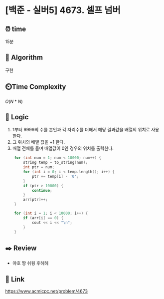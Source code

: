 # [백준 - 실버5] 4673. 셀프 넘버
 
## ⏰  **time**
15분

## :pushpin: **Algorithm**
구현

## ⏲️**Time Complexity**
$O(N*N)$

## :round_pushpin: **Logic**
1. 1부터 9999의 수를 본인과 각 자리수를 더해서 해당 결과값을 배열의 위치로 사용한다.
2. 그 위치의 배열 값을 +1 한다.
3. 배열 전체를 돌며 배열값이 0인 경우의 위치를 출력한다.
```cpp
	for (int num = 1; num < 10000; num++) {
		string temp = to_string(num);
		int ptr = num;
		for (int i = 0; i < temp.length(); i++) {
			ptr += temp[i] - '0';
		}
		if (ptr > 10000) {
			continue;
		}
		arr[ptr]++;
	}

	for (int i = 1; i < 10000; i++) {
		if (arr[i] == 0) {
			cout << i << "\n";
		}
	}
```

## :black_nib: **Review**
- 야호 짱 쉬웡 후헤헤

## 📡 Link
https://www.acmicpc.net/problem/4673

